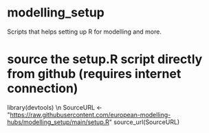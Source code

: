 # modelling_setup
Scripts that helps setting up R for modelling and more. 

# source the setup.R script directly from github (requires internet connection)

library(devtools) \n
SourceURL <- "https://raw.githubusercontent.com/european-modelling-hubs/modelling_setup/main/setup.R"
source_url(SourceURL)
